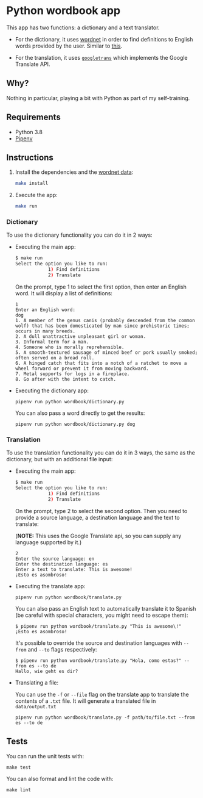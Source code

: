# Python wordbook app

This app has two functions: a dictionary and a text translator.

- For the dictionary, it uses [wordnet](https://www.nltk.org/howto/wordnet.html) in order to find definitions to English words provided by the user. Similar to [this](http://wordnetweb.princeton.edu/perl/webwn).

- For the translation, it uses [`googletrans`](https://pypi.org/project/googletrans/) which implements the Google Translate API.

## Why?
Nothing in particular, playing a bit with Python as part of my self-training.

## Requirements
- Python 3.8
- [Pipenv](https://pypi.org/project/pipenv/)

## Instructions
1. Install the dependencies and the [wordnet data](https://www.nltk.org/data.html):

    ```bash
    make install
    ```

1. Execute the app:

    ```bash
    make run
    ```

### Dictionary
To use the dictionary functionality you can do it in 2 ways:

- Executing the main app:

    ```bash
    $ make run
    Select the option you like to run:
                1) Find definitions
                2) Translate
    ```
    On the prompt, type 1 to select the first option, then enter an English word. It will display a list of definitions:
    ```
    1
    Enter an English word:
    dog
    1. A member of the genus canis (probably descended from the common wolf) that has been domesticated by man since prehistoric times; occurs in many breeds.
    2. A dull unattractive unpleasant girl or woman.
    3. Informal term for a man.
    4. Someone who is morally reprehensible.
    5. A smooth-textured sausage of minced beef or pork usually smoked; often served on a bread roll.
    6. A hinged catch that fits into a notch of a ratchet to move a wheel forward or prevent it from moving backward.
    7. Metal supports for logs in a fireplace.
    8. Go after with the intent to catch.
    ```

- Executing the dictionary app:
    ```
    pipenv run python wordbook/dictionary.py
    ```
    You can also pass a word directly to get the results:
    ```
    pipenv run python wordbook/dictionary.py dog
    ```

### Translation
To use the translation functionality you can do it in 3 ways, the same as the dictionary, but with an additional file input:

- Executing the main app:

    ```bash
    $ make run
    Select the option you like to run:
                1) Find definitions
                2) Translate
    ```
    On the prompt, type 2 to select the second option. Then you need to provide a source language, a destination language and the text to translate:
    
    (**NOTE:** This uses the Google Translate api, so you can supply any language supported by it.)
    ```
    2
    Enter the source language: en
    Enter the destination language: es
    Enter a text to translate: This is awesome!
    ¡Esto es asombroso!
    ```

- Executing the translate app:
    ```
    pipenv run python wordbook/translate.py
    ```
    You can also pass an English text to automatically translate it to Spanish (be careful with special characters, you might need to escape them):
    ```
    $ pipenv run python wordbook/translate.py "This is awesome\!"
    ¡Esto es asombroso!
    ```
    It's possible to override the source and destination languages with `--from` and `--to` flags respectively:
    ```
    $ pipenv run python wordbook/translate.py "Hola, como estas?" --from es --to de
    Hallo, wie geht es dir?
    ```

- Translating a file:

    You can use the `-f` or `--file` flag on the translate app to translate the contents of a `.txt` file. It will generate a translated file in `data/output.txt`
    ```
    pipenv run python wordbook/translate.py -f path/to/file.txt --from es --to de
    ```

## Tests
You can run the unit tests with:
```
make test
```
You can also format and lint the code with:
```
make lint
```
